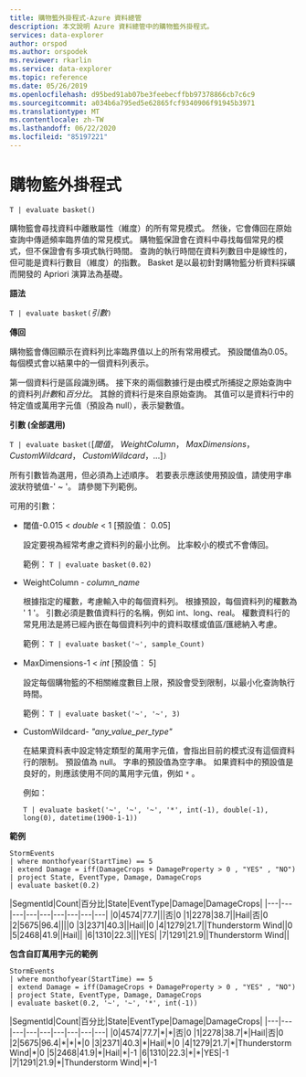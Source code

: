 ```yaml
---
title: 購物籃外掛程式-Azure 資料總管
description: 本文說明 Azure 資料總管中的購物籃外掛程式。
services: data-explorer
author: orspod
ms.author: orspodek
ms.reviewer: rkarlin
ms.service: data-explorer
ms.topic: reference
ms.date: 05/26/2019
ms.openlocfilehash: d95bed91ab07be3feebecffbb97378866cb7c6c9
ms.sourcegitcommit: a034b6a795ed5e62865fcf9340906f91945b3971
ms.translationtype: MT
ms.contentlocale: zh-TW
ms.lasthandoff: 06/22/2020
ms.locfileid: "85197221"
---
```

# <a name="basket-plugin"></a>購物籃外掛程式

```kusto
T | evaluate basket()
```

購物籃會尋找資料中離散屬性（維度）的所有常見模式。 然後，它會傳回在原始查詢中傳遞頻率臨界值的常見模式。 購物籃保證會在資料中尋找每個常見的模式，但不保證會有多項式執行時間。 查詢的執行時間在資料列數目中是線性的，但可能是資料行數目（維度）的指數。 Basket 是以最初針對購物籃分析資料採礦而開發的 Apriori 演算法為基礎。

**語法**

`T | evaluate basket(`*引數*`)`

**傳回**

購物籃會傳回顯示在資料列比率臨界值以上的所有常用模式。 預設閾值為0.05。 每個模式會以結果中的一個資料列表示。

第一個資料行是區段識別碼。 接下來的兩個數據行是由模式所捕捉之原始查詢中的資料列*計數*和*百分比*。 其餘的資料行是來自原始查詢。
其值可以是資料行中的特定值或萬用字元值（預設為 null），表示變數值。

**引數 (全部選用)**

`T | evaluate basket(`[*閾值*， *WeightColumn*， *MaxDimensions*， *CustomWildcard*， *CustomWildcard*，...]`)`

所有引數皆為選用，但必須為上述順序。 若要表示應該使用預設值，請使用字串波狀符號值-' ~ '。 請參閱下列範例。

可用的引數：

* 閾值-0.015 < *double* < 1 [預設值： 0.05]

    設定要視為經常考慮之資料列的最小比例。 比率較小的模式不會傳回。
    
    範例： `T | evaluate basket(0.02)`

* WeightColumn - *column_name*

    根據指定的權數，考慮輸入中的每個資料列。 根據預設，每個資料列的權數為 ' 1 '。 引數必須是數值資料行的名稱，例如 int、long、real。 權數資料行的常見用法是將已經內嵌在每個資料列中的資料取樣或值區/匯總納入考慮。

    範例： `T | evaluate basket('~', sample_Count)`

* MaxDimensions-1 < *int* [預設值： 5]

    設定每個購物籃的不相關維度數目上限，預設會受到限制，以最小化查詢執行時間。

    範例： `T | evaluate basket('~', '~', 3)`

* CustomWildcard- *"any_value_per_type"*

    在結果資料表中設定特定類型的萬用字元值，會指出目前的模式沒有這個資料行的限制。
    預設值為 null。 字串的預設值為空字串。 如果資料中的預設值是良好的，則應該使用不同的萬用字元值，例如 `*` 。

    例如：

     `T | evaluate basket('~', '~', '~', '*', int(-1), double(-1), long(0), datetime(1900-1-1))`

**範例**

<!-- csl: https://help.kusto.windows.net:443/Samples -->
```kusto
StormEvents 
| where monthofyear(StartTime) == 5
| extend Damage = iff(DamageCrops + DamageProperty > 0 , "YES" , "NO")
| project State, EventType, Damage, DamageCrops
| evaluate basket(0.2)
```

|SegmentId|Count|百分比|State|EventType|Damage|DamageCrops|
|---|---|---|---|---|---|---|---|---|
|0|4574|77.7|||否|0
|1|2278|38.7||Hail|否|0
|2|5675|96.4||||0
|3|2371|40.3||Hail||0
|4|1279|21.7||Thunderstorm Wind||0
|5|2468|41.9||Hail||
|6|1310|22.3|||YES|
|7|1291|21.9||Thunderstorm Wind||

**包含自訂萬用字元的範例**

<!-- csl: https://help.kusto.windows.net:443/Samples -->
```kusto
StormEvents 
| where monthofyear(StartTime) == 5
| extend Damage = iff(DamageCrops + DamageProperty > 0 , "YES" , "NO")
| project State, EventType, Damage, DamageCrops
| evaluate basket(0.2, '~', '~', '*', int(-1))
```

|SegmentId|Count|百分比|State|EventType|Damage|DamageCrops|
|---|---|---|---|---|---|---|---|---|
|0|4574|77.7|\*|\*|否|0
|1|2278|38.7|\*|Hail|否|0
|2|5675|96.4|\*|\*|\*|0
|3|2371|40.3|\*|Hail|\*|0
|4|1279|21.7|\*|Thunderstorm Wind|\*|0
|5|2468|41.9|\*|Hail|\*|-1
|6|1310|22.3|\*|\*|YES|-1
|7|1291|21.9|\*|Thunderstorm Wind|\*|-1
